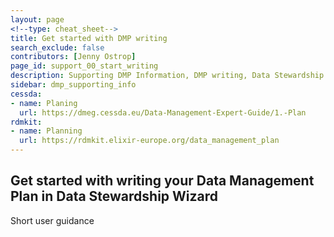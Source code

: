 ```yaml
---
layout: page
<!--type: cheat_sheet-->
title: Get started with DMP writing
search_exclude: false
contributors: [Jenny Ostrop]
page_id: support_00_start_writing
description: Supporting DMP Information, DMP writing, Data Stewardship Wizard, DSW, User guide
sidebar: dmp_supporting_info
cessda:
- name: Planing
  url: https://dmeg.cessda.eu/Data-Management-Expert-Guide/1.-Plan
rdmkit:
- name: Planning
  url: https://rdmkit.elixir-europe.org/data_management_plan
---
```


## Get started with writing your Data Management Plan in Data Stewardship Wizard

Short user guidance


